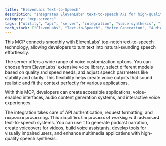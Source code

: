 ```yaml
---
title: "ElevenLabs Text-to-Speech"
description: "Integrates ElevenLabs' text-to-speech API for high-quality, customizable voice generation with voice selection and model controls."
category: "mcp-servers"
tags: ["utility", "api", "server", "integration", "voice synthesis", "text-to-speech", "accessibility"]
tech_stack: ["ElevenLabs", "Text-to-Speech", "Voice Generation", "Audio Synthesis", "API Integration", "Voice Library"]
---
```


This MCP connects smoothly with ElevenLabs' top-notch text-to-speech technology, allowing developers to turn text into natural-sounding speech effortlessly. 

The server offers a wide range of voice customization options. You can choose from ElevenLabs' extensive voice library, select different models based on quality and speed needs, and adjust speech parameters like stability and clarity. This flexibility helps create voice outputs that sound realistic and fit the context perfectly for various applications.

With this MCP, developers can create accessible applications, voice-enabled interfaces, audio content generation systems, and interactive voice experiences. 

The integration takes care of API authentication, request formatting, and response processing. This simplifies the process of working with advanced text-to-speech systems. You can use it to generate podcast narration, create voiceovers for videos, build voice assistants, develop tools for visually impaired users, and enhance multimedia applications with high-quality speech synthesis.